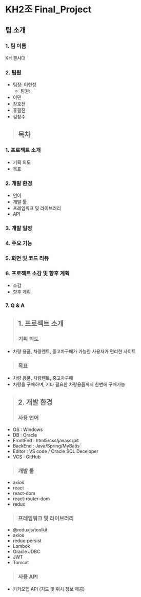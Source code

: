 # KH2조 Final_Project
## 팀 소개
### 1. 팀 이름 
KH 결사대 

### 2. 팀원 
- 팀장: 이현성
   - 팀원:
 - 이민 
 - 장호진 
 - 홍필진
 - 김창수

 ><h2>목차</h2>
 <h3>1. 프로젝트 소개</h3>
 <ul>
    <li>기획 의도</li>
    <li>목표</li>
 </ul>
 <h3>2. 개발 환경</h3>
 <ul>
  <li>언어</li>
  <li>개발 툴</li>
  <li>프레임워크 및 라이브러리</li>
  <li>API</li>
 </ul>
 <h3>3. 개발 일정</h3>
 <h3>4. 주요 기능</h3>
 <h3>5. 화면 및 코드 리뷰<h3>
 <h3>6. 프로젝트 소감 및 향후 계획</h3>
 <ul>
  <li>소감</li>
  <li>향후 계획</li>
 </ul>
 <h3>7. Q & A</h3>

>## 1. 프로젝트 소개
>### 기획 의도
- 차량 용품, 차량렌트, 중고차구매가 가능한 사용자가 편리한 사이트

>### 목표
- 차량 용품, 차량렌트, 중고차구매
- 차량을 구매하며, 기타 필요한 차량용품까지 한번에 구매가능
  
>## 2. 개발 환경
>### 사용 언어
- OS : Windows
- DB : Oracle
- FrontEnd : html5/css/javascrpit
- BackEnd : Java/Spring/MyBatis
- Editor : VS code / Oracle SQL Deceloper
- VCS : GitHub
>### 개발 툴
- axios
- react
- react-dom
- react-router-dom
- redux
>### 프레임워크 및 라이브러리
- @reduxjs/toolkit
- axios
- redux-persist
- Lombok
- Oracle JDBC
- JWT
- Tomcat
>### 사용 API
- 카카오맵 API (지도 및 위치 정보 제공)
